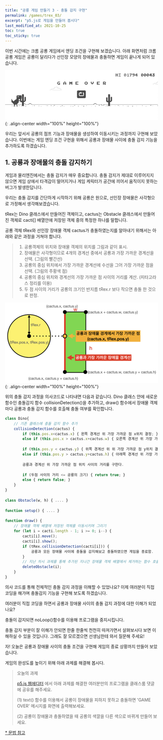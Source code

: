 ```yaml
---
title: "공룡 게임 만들기 3 - 충돌 감지 구현"
permalink: /games/trex_03/
excerpt: "p5.js로 게임을 만들어 봅시다"
last_modified_at: 2021-10-25
toc: true
toc_sticky: true
---
```


이번 시간에는 크롬 공룡 게임에서 엔딩 조건을 구현해 보겠습니다. 아래 화면처럼 크롬 공룡 게임은 공룡이 달리다가 선인장 모양의 장애물과 충돌하면 게임이 끝나게 되어 있습니다. 

!["공룡 게임 화면"](/assets/images/trex_game_02.png){: .align-center width="100%" height="100%"}

우리는 앞서서 공룡의 점프 기능과 장애물을 생성하여 이동시키는 과정까지 구현해 보았습니다. 이번에는 게임 엔딩 조건 구현을 위해서 공룡과 장애물 사이에 충돌 감지 기능을 추가하도록 하겠습니다.

## 1. 공룡과 장애물의 충돌 감지하기

게임과 물리엔진에서는 충돌 감지가 매우 중요합니다. 충돌 감지가 제대로 이루어지지 않으면 게임 상에서 타격감이 떨어지거나 게임 케릭터가 공간에 끼어서 움직이지 못하는 버그가 발생한답니다. 

우리는 충돌 감지를 간단하게 시작하기 위해 공룡은 원으로, 선인장 장애물은 사각형으로 가정해서 생각해보겠습니다.

tRex는 Dino 클래스에서 만들어진 객체이고, cactus는 Obstacle 클래스에서 만들어진 객체로 cacti[] 배열안에 저장된 객체 중의 특정한 하나를 말합니다.

공룡 객체 tRex와 선인장 장애물 객체 cactus가 충돌하였는지를 알아내기 위해서는 아래와 같은 과정을 거쳐야 합니다.

> 1. 공룡객체의 위치와 장애물 객체의 위치를 그림과 같이 표시.
> 2. 장애물은 사각형이므로 4개의 경계선 중에서 공룡과 가장 가까운 경계선을 선택. (그림의 빨간선)
> 3. 공룡의 중심 위치에서 가장 가까운 경계선에 수선을 그어 가장 가까운 점을 선택. (그림의 주황색 점)
> 4. 공룡의 중심 위치와 경계선의 가장 가까운 점 사이의 거리를 계산. (피타고라스 정리를 이용)
> 5. 두 점 사이의 거리가 공룡의 크기인 반지름 tRex.r 보다 작으면 충돌 한 것으로 판정. 


!["충돌 감지 과정"](/assets/images/collision_detection.png){: .align-center width="100%" height="100%"}

위의 충돌 감지 과정을 의사코드로 나타내면 다음과 같습니다. Dino 클래스 안에 새로운 함수인 충돌감지 함수 collisionDetection()을 추가하고, draw() 함수에서 장애물 객체마다 공룡과 충돌 감지 함수를 호출해 충돌 여부를 확인합니다. 

```javascript
class Dino{    
    // 기존 클래스에 충돌 감지 함수 추가
    collisionDetection(cactus) {
        if (this.pos.x<cactus.x) { 왼쪽 경계선 위 가장 가까운 점 x위치 결정; }
        else if (this.pos.x > cactus.x+cactus.w) { 오른쪽 경계선 위 가장 가까운 점 x위치 결정; }

        if (this.pos.y < cactus.y) { 위쪽 경계선 위 위 가장 가까운 점 y위치 결정; }
        else if (this.pos.y > cactus.y+cactus.h) { 아래쪽 경계선 위 가장 가까운 점 y위치 결정; }

        공룡과 경계선 위 가장 가까운 점 위치 사이의 거리를 구한다.

        if (두점 사이의 거리 <= 공룡의 크기) { return true; }
        else { return false; }
    }
}

class Obstacle(w, h) { .... }

function setup() { .... }

function draw() {    
    // 장애물 객체 배열에 저장된 객체를 이동시키며 그리기
    for (let i = cacti.length - 1; i >= 0; i--) {
        cacti[i].move();
        cacti[i].show();
        if (tRex.collisionDetection(cacti[i])) {
            공룡과 모든 장애물 사이에 충돌을 감지해보고 충돌하였으면 게임을 종료함. 
        }
        // 지난 차시 과제를 통해 추가된 지나간 장애물 객체 배열에서 제거하는 함수 호출
        deleteObstacle(i);
    }
}
```

의사 코드를 통해 전체적인 충돌 감지 과정을 이해할 수 있었나요? 이제 여러분이 직접 코딩을 해가며 충돌감지 기능을 구현해 보도록 하겠습니다.


<script src="//toolness.github.io/p5.js-widget/p5-widget.js"></script>
<script type="text/p5" data-height="700" data-p5-version="1.2.0">

let cacti = [];    // 장애물 객체 배열을 선언. 참고로 cacti는 선인장의 복수형

class Dino{
  constructor(x, y, m, r) {
    this.pos = createVector(x, y - r);
    this.vel = createVector(0, 0);
    this.acc = createVector(0, 0);
    this.m = m;
    this.r = r;
  }

  jump() {
    if (this.pos.y == height - this.r) {
      this.vel.y = -5;
    }
  }
  
  applyForce(force) {
    let f = p5.Vector.div(force, this.m);
    this.acc.add(f);
  }
  
  collisionDetection(cactus) {  // 충돌감지 함수에서는 장애물 객체를 인수로 받음. 참고로 cactus는 선인장의 단수형
    // 경계선에서 가장 가까운 점을 나타내는 testX와 testY에 기본값을 저장
    let testX = this.pos.x;
    let testY = this.pos.y;
    
    // 공룡과 선인장(사각형 모양)의 어느쪽 경계가 가까운지 확인함.
    if (this.pos.x < cactus.x) {         
      testX = cactus.x;            // 장애물 왼쪽 경계선에서 가장 가까운 점 위치 결정 
    }
    else if (this.pos.x > cactus.x+cactus.w) { 
      testX = cactus.x+cactus.w;   // 장애물 오른쪽 경계선에서 가장 가까운 점 위치 결정 
    }
    
    if (this.pos.y < cactus.y) {  
      testY = cactus.y;            // 장애물 위쪽 경계선에서 가장 가까운 점 위치 결정 
    }
    else if (this.pos.y > cactus.y+cactus.h) {
      testY = cactus.y+cactus.h;   // 장애물 아래쪽 경계선에서 가장 가까운 점 위치 결정 
    }

    // 사각형 장애물의 가장 가까운 면에서 공룡까지의 거리 구하기
    let distX = this.pos.x-testX;
    let distY = this.pos.y-testY;
    let distance = sqrt( (distX*distX) + (distY*distY) );

    // 두점 사이의 거리가 공룡의 크기보다 작으면 충돌한 것으로 판정
    if (distance <= this.r) {
      return true;
    } 
    else {
      return false;
    }
  }

  edge() {
    if (this.pos.y >= height - this.r) {
      this.pos.y = height - this.r;
    }
  }
  
  update() {
    this.vel.add(this.acc);
    this.pos.add(this.vel);
    this.acc.set(0, 0);
  }
  
  show() {
    stroke(0);
    fill(255,255,0,200);
    ellipse(this.pos.x, this.pos.y, this.r * 2, this.r * 2);
  }
}

class Obstacle{
  constructor(w, h) {
    this.x = width;
    this.y = height - h;
    this.w = w;
    this.h = h;
  }
  
  move() {
    this.x -= 1;
  }
  
  show() {
    stroke(0);
    fill(0,255,0,200);
    rect(this.x, this.y, this.w, this.h);
  }
  
}

function setup() {
  createCanvas(100, 100);
  tRex = new Dino(width/10, height, 5, 5);
}

function draw() {
  background(220);
  let gravity = createVector(0, 1);
  
  if (random(1) < 0.01) {
    cacti.push(new Obstacle(random(8,10),random(10,20)));
  }
  
  for (let i = cacti.length - 1; i >= 0; i--) {
    cacti[i].move();
    cacti[i].show();
    
    if (tRex.collisionDetection(cacti[i])) {
      // 충돌 판정이 나면 프로그램을 중단.
      noLoop();
    }

    // 지난 차시에서 과제로 제시한 지나간 장애물은 배열에서 제거하는 함수 호출
    deleteObstacle(i);
  }
  
  tRex.applyForce(gravity);
  tRex.update();
  tRex.edge();
  tRex.show();
}

function mousePressed() {
  tRex.jump();
}

function keyPressed() {
  if (keyCode === UP_ARROW) {
    tRex.jump();
  }
}

// 지난 차시에서 과제로 제시한 지나간 장애물은 배열에서 제거하는 함수
function deleteObstacle(i) {
  if ((cacti[i].x + cacti[i].w) < 0)
    cacti.splice(i, 1);
}
</script>

여러분이 직접 코딩을 하면서 공룡과 장애물 사이의 충돌 감지 과정에 대한 이해가 되었나요?

충돌이 감지되면 noLoop()함수를 이용해 프로그램을 중지시킵니다. 

충돌 감지 부분이 잘 이해가 안되면 한줄 한줄씩 천천히 따져가면서 살펴보시다 보면 이해하실 수 있을 것입니다. 그래도 잘 모르겠으면 선생님한테 와서 질문해 주세요!

자! 오늘은 공룡과 장애물 사이의 충돌 조건을 구현해 게임의 종료 상황까지 만들어 보았습니다.

게임의 완성도를 높이기 위해 아래 과제를 해결해 봅시다.

> 오늘의 과제 
> 
> [p5.js 웹에디터](https://editor.p5js.org/) 에서 아래 과제를 해결한 여러분만의 프로그램을 클래스룸 댓글에 공유를 해주세요. 
>
> (1) text() 함수를 이용해서 공룡이 장애물을 피하지 못하고 충돌하면 'GAME OVER' 메시지를 화면에 출력해보세요.
>
> (2) 공룡이 장애물과 충돌하였을 때 공룡의 색깔을 다른 색으로 바뀌게 만들어 보세요.  

[* 문법 참고](https://p5js.org/ko/reference/#/p5/text "ref")